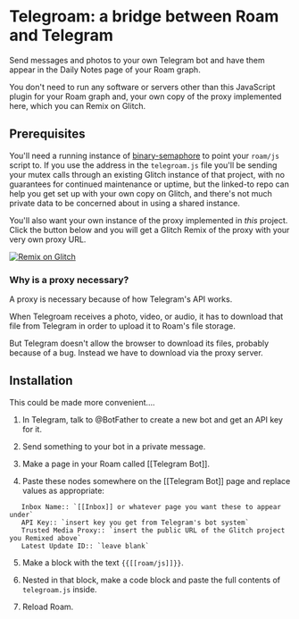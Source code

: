 # Telegroam: a bridge between Roam and Telegram

Send messages and photos to your own Telegram bot and have them appear
in the Daily Notes page of your Roam graph.

You don't need to run any software or servers other than this
JavaScript plugin for your Roam graph and, your own copy of the proxy implemented here, which you can Remix on Glitch.

## Prerequisites

You'll need a running instance of [binary-semaphore](https://github.com/cori/binary-semaphore) to point your `roam/js` script to. If you use the address in the `telegroam.js` file you'll be sending your mutex calls through an existing Glitch instance of that project, with no guarantees for continued maintenance or uptime, but the linked-to repo can help you get set up with your own copy on Glitch, and there's not much private data to be concerned about in using a shared instance. 

You'll also want your own instance of the proxy implemented in _this_ project. Click the button below and you will get a Glitch Remix of the proxy with your very own proxy URL.

[![Remix on Glitch](https://cdn.glitch.com/2703baf2-b643-4da7-ab91-7ee2a2d00b5b%2Fremix-button-v2.svg)](https://glitch.com/edit/#!/remix/telegroam-proxy)

### Why is a proxy necessary?

A proxy is necessary because of how Telegram's API works.

When Telegroam receives a photo, video, or audio, it has to download
that file from Telegram in order to upload it to Roam's file storage.

But Telegram doesn't allow the browser to download its files, probably
because of a bug. Instead we have to download via the proxy server.

## Installation

This could be made more convenient....

1. In Telegram, talk to @BotFather to create a new bot and get an API
   key for it.

2. Send something to your bot in a private message.

3. Make a page in your Roam called [[Telegram Bot]].

4. Paste these nodes somewhere on the [[Telegram Bot]] page and replace values as appropriate:

```
   Inbox Name:: `[[Inbox]] or whatever page you want these to appear under`
   API Key:: `insert key you get from Telegram's bot system`
   Trusted Media Proxy:: `insert the public URL of the Glitch project you Remixed above`
   Latest Update ID:: `leave blank`
```

5. Make a block with the text `{{[[roam/js]]}}`.

6. Nested in that block, make a code block and paste the full contents
   of `telegroam.js` inside.

7. Reload Roam.
